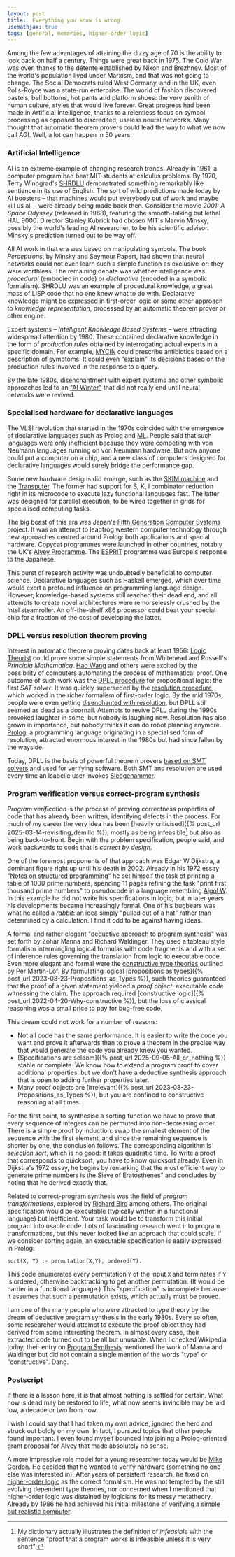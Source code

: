 ```yaml
---
layout: post
title:  Everything you know is wrong
usemathjax: true 
tags: [general, memories, higher-order logic]
---
```

Among the few advantages of attaining the dizzy age of 70
is the ability to look back on half a century.
Things were great back in 1975.
The Cold War was over, thanks to the détente established by Nixon and Brezhnev.
Most of the world's population lived under Marxism, and that was not going to change.
The Social Democrats ruled West Germany, and in the UK,
even Rolls-Royce was a state-run enterprise.
The world of fashion discovered pastels, bell bottoms, hot pants and platform shoes:
the very zenith of human culture, styles that would live forever.
Great progress had been made in Artificial Intelligence,
thanks to a relentless focus on symbol processing 
as opposed to discredited, useless neural networks.
Many thought that automatic theorem provers could 
lead the way to what we now call AGI.
Well, a lot can happen in 50 years.

### Artificial Intelligence

AI is an extreme example of changing research trends.
Already in 1961, a computer program had beat MIT students at calculus problems.
By 1970, Terry Winograd's [SHRDLU](https://mitmuseum.mit.edu/collections/object/2007.020.027) demonstrated something 
remarkably like sentience in its use of English.
The sort of wild predictions made today by AI boosters –
that machines would put everybody out of work and maybe kill us all –
were already being made back then.
Consider the movie *2001: A Space Odyssey* (released in 1968),
featuring the smooth-talking but lethal HAL 9000.
Director Stanley Kubrick had chosen MIT's Marvin Minsky, 
possibly the world's leading AI researcher,
to be his scientific advisor.
Minsky's prediction turned out to be way off.

All AI work in that era was based on manipulating symbols.
The book *Perceptrons*, by Minsky and Seymour Papert,
had shown that neural networks could not even learn
such a simple function as exclusive-or: they were worthless.
The remaining debate was whether intelligence was *procedural*
(embodied in code) or *declarative* (encoded in a symbolic formalism).
SHRDLU was an example of procedural knowledge, 
a great mass of LISP code that no one knew what to do with.
Declarative knowledge might be expressed in first-order logic 
or some other approach to *knowledge representation*, 
processed by an automatic theorem prover or other engine.

Expert systems – *Intelligent Knowledge Based Systems* – were attracting widespread attention by 1980.
These contained declarative knowledge in the form of *production rules* 
obtained by interrogating actual experts in a specific domain. 
For example, [MYCIN](https://doi.org/10.1016/S0020-7373(78)80049-2) 
could prescribe antibiotics based on a description of symptoms.
It could even "explain" its decisions 
based on the production rules involved in the response to a query.

By the late 1980s, disenchantment with expert systems and other symbolic approaches led to an ["AI Winter"](https://dl.acm.org/doi/10.1145/3625833)
that did not really end until neural networks were revived.

### Specialised hardware for declarative languages

The VLSI revolution that started in the 1970s coincided with the emergence 
of declarative languages such as Prolog 
and [ML](https://en.wikipedia.org/wiki/ML_(programming_language)).
People said that such languages were only inefficient because
they were competing with von Neumann languages running on von Neumann hardware.
But now anyone could put a computer on a chip, 
and a new class of computers designed for declarative languages 
would surely bridge the performance gap.

Some new hardware designs did emerge, such as
the [SKIM machine](https://dl.acm.org/doi/10.1145/800087.802798)
and the [Transputer](http://people.cs.bris.ac.uk/~dave/transputer.html).
The former had support for S, K, I combinator reduction right in its microcode
to execute lazy functional languages fast. The latter was designed for parallel execution,
to be wired together in grids for specialised computing tasks.

The big beast of this era was Japan's 
[Fifth Generation Computer Systems](https://doi.org/10.1016/0167-739X(93)90003-8) project.
It was an attempt to leapfrog western computer technology through new approaches
centred around Prolog: both applications and special hardware.
Copycat programmes were launched in other countries, 
notably the UK's [Alvey Programme](https://www.chilton-computing.org.uk/inf/alvey/overview.htm).
The [ESPRIT](https://cordis.europa.eu/programme/id/FP1-ESPRIT-1) programme 
was Europe's response to the Japanese.

This burst of research activity was undoubtedly beneficial to computer science.
Declarative languages such as Haskell emerged,
which over time would exert a profound influence on programming language design.
However, knowledge-based systems still reached their dead end,
and all attempts to create novel architectures 
were remorselessly crushed by the Intel steamroller.
An off-the-shelf x86 processor could beat your special chip 
for a fraction of the cost of developing the latter.

### DPLL versus resolution theorem proving

Interest in automatic theorem proving dates back at least 1956:
[Logic Theorist](https://www.historyofinformation.com/detail.php?id=742)
could prove some simple statements from Whitehead and Russell's
*Principia Mathematica*.
[Hao Wang](https://lawrencecpaulson.github.io/tag/Hao_Wang) and others were excited by the possibility of computers
automating the process of mathematical proof.
One outcome of such work was the 
[DPLL procedure](https://doi.org/10.1145/368273.368557) for propositional logic:
the first *SAT solver*.
It was quickly superseded by the [resolution procedure](https://doi.org/10.1145/321250.321253),
which worked in the richer formalism of first-order logic.
By the mid 1970s, people were even getting 
[disenchanted with resolution](https://dl.acm.org/doi/abs/10.1016/0004-3702(77)90012-1),
but DPLL still seemed as dead as a doornail.
Attempts to revive DPLL during the 1990s provoked laughter in some,
but nobody is laughing now. 
Resolution has also grown in importance, 
but nobody thinks it can do robot planning anymore.
[Prolog](https://www.usaii.org/ai-insights/what-is-prolog-programming-language-an-overview), 
a programming language originating in a specialised form of resolution,
attracted enormous interest in the 1980s but had since fallen by the wayside.

Today, DPLL is the basis of powerful theorem provers 
[based on SMT solvers](https://doi.org/10.1145/3587692) 
and used for verifying software.
Both SMT and resolution are used every time an Isabelle user invokes
[Sledgehammer](https://www.cl.cam.ac.uk/~lp15/papers/Automation/iwil2010-sledgehammer.pdf).

### Program verification versus correct-program synthesis

*Program verification* is the process of proving correctness properties
of code that has already been written, identifying defects in the process.
For much of my career the very idea has been [heavily criticised]({% post_url 2025-03-14-revisiting_demillo %}),
mostly as being infeasible[^1] but also as being back-to-front.
Begin with the problem specification, people said, 
and work backwards to code that is *correct by design*.

[^1]: My dictionary actually illustrates the definition of *infeasible* with the sentence "proof that a program works is infeasible unless it is very short".

One of the foremost proponents of that approach was Edgar W Dijkstra,
a dominant figure right up until his death in 2002.
Already in his 1972 essay "[Notes on structured programming](https://dl.acm.org/doi/10.5555/1243380.1243381)"
he set himself the task of printing a table of 1000 prime numbers,
spending 11 pages refining the task "print first thousand prime numbers"
to pseudocode in a language resembling [Algol W](https://bitsavers.org/pdf/stanford/cs_techReports/STAN-CS-71-230_Algol_W_Reference_Manual_Feb72.pdf).
In this example he did not write his specifications in logic,
but in later years his developments became increasingly formal.
One of his bugbears was what he called a *rabbit*:
an idea simply "pulled out of a hat" rather than determined by a calculation.
I find it odd to be against having ideas.

A formal and rather elegant "[deductive approach to program synthesis](https://doi.org/10.1145/357084.357090)"
was set forth by Zohar Manna and Richard Waldinger.
They used a tableau style formalism intermingling logical formulas
with code fragments and with a set of inference rules governing the translation
from logic to executable code.
Even more elegant and formal were 
the [constructive type theories](http://www.jstor.org/stable/37448) 
outlined by Per Martin-Löf.
By formulating logical [propositions as types]({% post_url 2023-08-23-Propositions_as_Types %}), such theories
guaranteed that the proof of a given statement yielded a *proof object*:
executable code witnessing the claim. The approach required
[constructive logic]({% post_url 2022-04-20-Why-constructive %}),
but the loss of classical reasoning was a small price to pay
for bug-free code.

This dream could not work for a number of reasons:

* Not all code has the same performance. It is easier to write the code you want and prove it afterwards than to prove a theorem in the precise way that would generate the code you already knew you wanted.
* [Specifications are seldom]({% post_url 2025-09-05-All_or_nothing %}) stable or complete. We know how to extend a program proof to cover additional properties, but we don't have a deductive synthesis approach that is open to adding further properties later.
* Many proof objects are [irrelevant]({% post_url 2023-08-23-Propositions_as_Types %}), but you are confined to constructive reasoning at all times. 

For the first point, to synthesise a sorting function
we have to prove that every sequence of integers
can be permuted into non-decreasing order.
There is a simple proof by induction: swap the smallest element of the sequence
with the first element, and since the remaining sequence is
shorter by one, the conclusion follows.
The corresponding algorithm is *selection sort*, 
which is no good: it takes quadratic time.
To write a proof that corresponds to quicksort,
you have to know quicksort already.
Even in Dijkstra's 1972 essay, he begins by remarking that
the most efficient way to generate prime numbers is the Sieve of Eratosthenes"
and concludes by noting that he derived exactly that.

Related to correct-program synthesis was the field of *program transformations*, 
explored by [Richard Bird](https://en.wikipedia.org/wiki/Richard_Bird_(computer_scientist))
among others.
The original specification
would be executable (typically written in a functional language) but inefficient.
Your task would be to transform this initial program 
into usable code.
Lots of fascinating research went into program transformations,
but this never looked like an approach that could scale.
If we consider sorting again, an executable specification is easily expressed in Prolog:

`sort(X, Y) :- permutation(X,Y), ordered(Y).`

This code enumerates every permutation `Y` of the input `X` 
and terminates if `Y` is ordered, otherwise backtracking to get another permutation.
(It would be harder in a functional language.) This "specification"
is incomplete because it assumes that such a permutation exists,
which actually must be proved.

I am one of the many people who were attracted to type theory by the dream 
of deductive program synthesis in the early 1980s.
Every so often, some researcher would attempt to execute 
the proof object they had derived from some interesting theorem.
In almost every case, their extracted code turned out to be all but unusable.
When I checked Wikipedia today, their entry on [Program Synthesis](https://en.wikipedia.org/wiki/Program_synthesis)
mentioned the work of Manna and Waldinger but did not contain
a single mention of the words "type" or "constructive". Dang.

### Postscript

If there is a lesson here, it is that almost nothing is settled for certain.
What now is dead may be restored to life, 
what now seems invincible may be laid low,
a decade or two from now.

I wish I could say that I had taken my own advice, ignored the herd
and struck out boldly on my own.
In fact, I pursued topics that other people found important.
I even found myself bounced into joining 
a Prolog-oriented grant proposal for Alvey that made absolutely no sense.

A more impressive role model for a young researcher today 
would be [Mike Gordon](/tag/MJC_Gordon).
He decided that he wanted to verify hardware (something no one else was interested in).
After years of persistent research, he fixed on [higher-order logic](https://lawrencecpaulson.github.io/tag/higher-order_logic)
as the correct formalism.
He was not tempted by the still evolving dependent type theories,
nor concerned when I mentioned that higher-order logic 
was distained by logicians for its messy metatheory.
Already by 1986 he had achieved his initial milestone
of [verifying a simple but realistic computer](https://doi.org/10.48456/tr-100).

